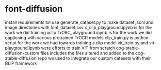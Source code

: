 # font-diffusion

install requirements.txt
use generate_dataset.py to make dataset jsonl and image directories with font_dataset.csv
x_clip_playground.ipynb is for the work we did training xclip
TrORC_playground.ipynb is for the work we did captioning with various pretrained TrOCR models
clip_train.py is python script for the work we had towards training a clip model
vit_train.py and vit-playground.ipynb were efforts to train ViT from scratch
cog-stable-diffusion-custom files includes the files altered and added to the cog-stable-diffusion repo we used to integrate our custom datasets with their BLIP framework
